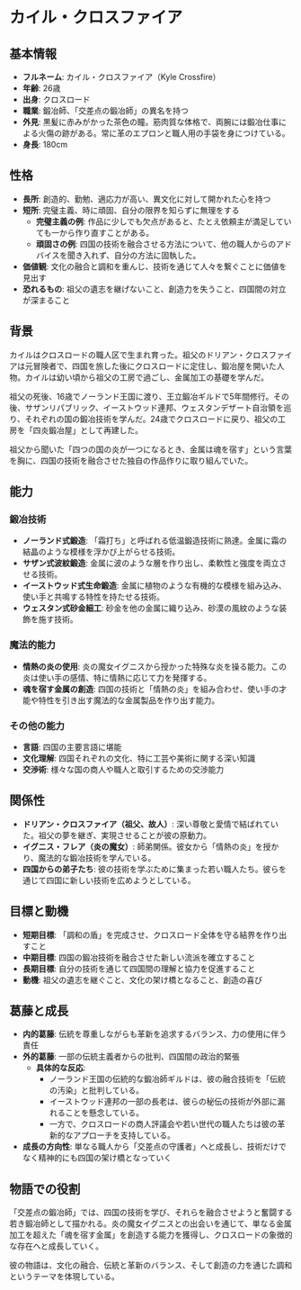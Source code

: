 # カイル・クロスファイア

## 基本情報

- **フルネーム**: カイル・クロスファイア（Kyle Crossfire）
- **年齢**: 26歳
- **出身**: クロスロード
- **職業**: 鍛冶師、「交差点の鍛冶師」の異名を持つ
- **外見**: 黒髪に赤みがかった茶色の瞳。筋肉質な体格で、両腕には鍛冶仕事による火傷の跡がある。常に革のエプロンと職人用の手袋を身につけている。
- **身長**: 180cm

## 性格

- **長所**: 創造的、勤勉、適応力が高い、異文化に対して開かれた心を持つ
- **短所**: 完璧主義、時に頑固、自分の限界を知らずに無理をする
  - **完璧主義の例**: 作品に少しでも欠点があると、たとえ依頼主が満足していても一から作り直すことがある。
  - **頑固さの例**: 四国の技術を融合させる方法について、他の職人からのアドバイスを聞き入れず、自分の方法に固執した。
- **価値観**: 文化の融合と調和を重んじ、技術を通じて人々を繋ぐことに価値を見出す
- **恐れるもの**: 祖父の遺志を継げないこと、創造力を失うこと、四国間の対立が深まること

## 背景

カイルはクロスロードの職人区で生まれ育った。祖父のドリアン・クロスファイアは元冒険者で、四国を旅した後にクロスロードに定住し、鍛冶屋を開いた人物。カイルは幼い頃から祖父の工房で過ごし、金属加工の基礎を学んだ。

祖父の死後、16歳でノーランド王国に渡り、王立鍛冶ギルドで5年間修行。その後、サザンリパブリック、イーストウッド連邦、ウェスタンデザート自治領を巡り、それぞれの国の鍛冶技術を学んだ。24歳でクロスロードに戻り、祖父の工房を「四炎鍛冶屋」として再建した。

祖父から聞いた「四つの国の炎が一つになるとき、金属は魂を宿す」という言葉を胸に、四国の技術を融合させた独自の作品作りに取り組んでいた。

## 能力

### 鍛冶技術

- **ノーランド式鍛造**: 「霜打ち」と呼ばれる低温鍛造技術に熟達。金属に霜の結晶のような模様を浮かび上がらせる技術。
- **サザン式波紋鍛造**: 金属に波のような層を作り出し、柔軟性と強度を両立させる技術。
- **イーストウッド式生命鍛造**: 金属に植物のような有機的な模様を組み込み、使い手と共鳴する特性を持たせる技術。
- **ウェスタン式砂金細工**: 砂金を他の金属に織り込み、砂漠の風紋のような装飾を施す技術。

### 魔法的能力

- **情熱の炎の使用**: 炎の魔女イグニスから授かった特殊な炎を操る能力。この炎は使い手の感情、特に情熱に応じて力を発揮する。
- **魂を宿す金属の創造**: 四国の技術と「情熱の炎」を組み合わせ、使い手の才能や特性を引き出す魔法的な金属製品を作り出す能力。

### その他の能力

- **言語**: 四国の主要言語に堪能
- **文化理解**: 四国それぞれの文化、特に工芸や美術に関する深い知識
- **交渉術**: 様々な国の商人や職人と取引するための交渉能力

## 関係性

- **ドリアン・クロスファイア（祖父、故人）**: 深い尊敬と愛情で結ばれていた。祖父の夢を継ぎ、実現させることが彼の原動力。
- **イグニス・フレア（炎の魔女）**: 師弟関係。彼女から「情熱の炎」を授かり、魔法的な鍛冶技術を学んでいる。
- **四国からの弟子たち**: 彼の技術を学ぶために集まった若い職人たち。彼らを通じて四国に新しい技術を広めようとしている。

## 目標と動機

- **短期目標**: 「調和の盾」を完成させ、クロスロード全体を守る結界を作り出すこと
- **中期目標**: 四国の鍛冶技術を融合させた新しい流派を確立すること
- **長期目標**: 自分の技術を通じて四国間の理解と協力を促進すること
- **動機**: 祖父の遺志を継ぐこと、文化の架け橋となること、創造の喜び

## 葛藤と成長

- **内的葛藤**: 伝統を尊重しながらも革新を追求するバランス、力の使用に伴う責任
- **外的葛藤**: 一部の伝統主義者からの批判、四国間の政治的緊張
  - **具体的な反応**:
    - ノーランド王国の伝統的な鍛冶師ギルドは、彼の融合技術を「伝統の汚染」と批判している。
    - イーストウッド連邦の一部の長老は、彼らの秘伝の技術が外部に漏れることを懸念している。
    - 一方で、クロスロードの商人評議会や若い世代の職人たちは彼の革新的なアプローチを支持している。
- **成長の方向性**: 単なる職人から「交差点の守護者」へと成長し、技術だけでなく精神的にも四国の架け橋となっていく

## 物語での役割

「交差点の鍛冶師」では、四国の技術を学び、それらを融合させようと奮闘する若き鍛冶師として描かれる。炎の魔女イグニスとの出会いを通じて、単なる金属加工を超えた「魂を宿す金属」を創造する能力を獲得し、クロスロードの象徴的な存在へと成長していく。

彼の物語は、文化の融合、伝統と革新のバランス、そして創造の力を通じた調和というテーマを体現している。